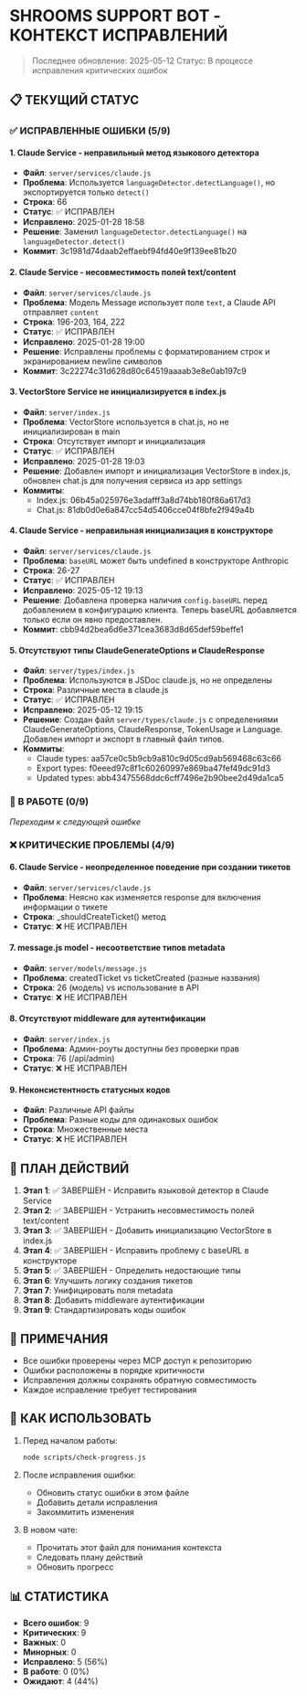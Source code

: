 # SHROOMS SUPPORT BOT - КОНТЕКСТ ИСПРАВЛЕНИЙ

> Последнее обновление: 2025-05-12
> Статус: В процессе исправления критических ошибок

## 📋 ТЕКУЩИЙ СТАТУС

### ✅ ИСПРАВЛЕННЫЕ ОШИБКИ (5/9)

#### 1. Claude Service - неправильный метод языкового детектора
- **Файл**: `server/services/claude.js`
- **Проблема**: Используется `languageDetector.detectLanguage()`, но экспортируется только `detect()`
- **Строка**: 66
- **Статус**: ✅ ИСПРАВЛЕН
- **Исправлено**: 2025-01-28 18:58
- **Решение**: Заменил `languageDetector.detectLanguage()` на `languageDetector.detect()`
- **Коммит**: 3c1981d74daab2effaebf94fd40e9f139ee81b20

#### 2. Claude Service - несовместимость полей text/content
- **Файл**: `server/services/claude.js`
- **Проблема**: Модель Message использует поле `text`, а Claude API отправляет `content`
- **Строка**: 196-203, 164, 222
- **Статус**: ✅ ИСПРАВЛЕН
- **Исправлено**: 2025-01-28 19:00
- **Решение**: Исправлены проблемы с форматированием строк и экранированием newline символов
- **Коммит**: 3c22274c31d628d80c64519aaaab3e8e0ab197c9

#### 3. VectorStore Service не инициализируется в index.js
- **Файл**: `server/index.js`
- **Проблема**: VectorStore используется в chat.js, но не инициализирован в main
- **Строка**: Отсутствует импорт и инициализация
- **Статус**: ✅ ИСПРАВЛЕН
- **Исправлено**: 2025-01-28 19:03
- **Решение**: Добавлен импорт и инициализация VectorStore в index.js, обновлен chat.js для получения сервиса из app settings
- **Коммиты**: 
  - Index.js: 06b45a025976e3adafff3a8d74bb180f86a617d3
  - Chat.js: 81db0d0e6a847cc54d5406cce04f8bfe2f949a4b

#### 4. Claude Service - неправильная инициализация в конструкторе
- **Файл**: `server/services/claude.js`
- **Проблема**: `baseURL` может быть undefined в конструкторе Anthropic
- **Строка**: 26-27
- **Статус**: ✅ ИСПРАВЛЕН
- **Исправлено**: 2025-05-12 19:13
- **Решение**: Добавлена проверка наличия `config.baseURL` перед добавлением в конфигурацию клиента. Теперь baseURL добавляется только если он явно предоставлен.
- **Коммит**: cbb94d2bea6d6e371cea3683d8d65def59beffe1

#### 5. Отсутствуют типы ClaudeGenerateOptions и ClaudeResponse
- **Файл**: `server/types/index.js`
- **Проблема**: Используются в JSDoc claude.js, но не определены
- **Строка**: Различные места в claude.js
- **Статус**: ✅ ИСПРАВЛЕН
- **Исправлено**: 2025-05-12 19:15
- **Решение**: Создан файл `server/types/claude.js` с определениями ClaudeGenerateOptions, ClaudeResponse, TokenUsage и Language. Добавлен импорт и экспорт в главный файл типов.
- **Коммиты**:
  - Claude types: aa57ce0c5b9cb9a810c9d05cd9ab569468c63c66
  - Export types: f0eeed97c8f1c60260997e869ba47fef49dc91d3
  - Updated types: abb43475568ddc6cff7496e2b90bee2d49da1ca5

### 🔄 В РАБОТЕ (0/9)
*Переходим к следующей ошибке*

### ❌ КРИТИЧЕСКИЕ ПРОБЛЕМЫ (4/9)

#### 6. Claude Service - неопределенное поведение при создании тикетов
- **Файл**: `server/services/claude.js`
- **Проблема**: Неясно как изменяется response для включения информации о тикете
- **Строка**: _shouldCreateTicket() метод
- **Статус**: ❌ НЕ ИСПРАВЛЕН

#### 7. message.js model - несоответствие типов metadata
- **Файл**: `server/models/message.js`
- **Проблема**: createdTicket vs ticketCreated (разные названия)
- **Строка**: 26 (модель) vs использование в API
- **Статус**: ❌ НЕ ИСПРАВЛЕН

#### 8. Отсутствуют middleware для аутентификации
- **Файл**: `server/index.js`
- **Проблема**: Админ-роуты доступны без проверки прав
- **Строка**: 76 (/api/admin)
- **Статус**: ❌ НЕ ИСПРАВЛЕН

#### 9. Неконсистентность статусных кодов
- **Файл**: Различные API файлы
- **Проблема**: Разные коды для одинаковых ошибок
- **Строка**: Множественные места
- **Статус**: ❌ НЕ ИСПРАВЛЕН

## 🎯 ПЛАН ДЕЙСТВИЙ

1. **Этап 1**: ✅ ЗАВЕРШЕН - Исправить языковой детектор в Claude Service
2. **Этап 2**: ✅ ЗАВЕРШЕН - Устранить несовместимость полей text/content
3. **Этап 3**: ✅ ЗАВЕРШЕН - Добавить инициализацию VectorStore в index.js
4. **Этап 4**: ✅ ЗАВЕРШЕН - Исправить проблему с baseURL в конструкторе
5. **Этап 5**: ✅ ЗАВЕРШЕН - Определить недостающие типы
6. **Этап 6**: Улучшить логику создания тикетов
7. **Этап 7**: Унифицировать поля metadata
8. **Этап 8**: Добавить middleware аутентификации
9. **Этап 9**: Стандартизировать коды ошибок

## 📝 ПРИМЕЧАНИЯ

- Все ошибки проверены через MCP доступ к репозиторию
- Ошибки расположены в порядке критичности
- Исправления должны сохранять обратную совместимость
- Каждое исправление требует тестирования

## 🔄 КАК ИСПОЛЬЗОВАТЬ

1. Перед началом работы:
   ```bash
   node scripts/check-progress.js
   ```

2. После исправления ошибки:
   - Обновить статус ошибки в этом файле
   - Добавить детали исправления
   - Закоммитить изменения

3. В новом чате:
   - Прочитать этот файл для понимания контекста
   - Следовать плану действий
   - Обновить прогресс

## 📊 СТАТИСТИКА

- **Всего ошибок**: 9
- **Критических**: 9  
- **Важных**: 0
- **Минорных**: 0
- **Исправлено**: 5 (56%)
- **В работе**: 0 (0%)
- **Ожидают**: 4 (44%)
